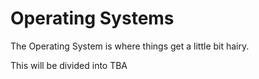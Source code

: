 # Operating Systems 

The Operating System is where things get a little bit hairy. 


This will be divided into TBA
